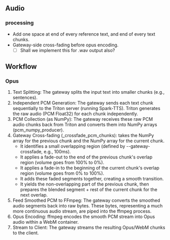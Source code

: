 ## Audio
### processing
- Add one space at end of every reference text, and end of every text chunks.
- Gateway-side cross-fading before opus encoding.
    - [ ] Shall we implement this for .wav output also?

## Workflow
### Opus
1. Text Splitting: The gateway splits the input text into smaller chunks (e.g., sentences).
2. Independent PCM Generation: The gateway sends each text chunk sequentially to the Triton server (running Spark-TTS). Triton generates the raw audio (PCM Float32) for each chunk independently.
3. PCM Collection (as NumPy): The gateway receives these raw PCM audio chunks back from Triton and converts them into NumPy arrays (pcm_numpy_producer).
4. Gateway Cross-fading (_crossfade_pcm_chunks): takes the NumPy array for the previous chunk and the NumPy array for the current chunk.
    * It identifies a small overlapping region (defined by --gateway-crossfade, e.g., 100ms).
    * It applies a fade-out to the end of the previous chunk's overlap region (volume goes from 100% to 0%).
    * It applies a fade-in to the beginning of the current chunk's overlap region (volume goes from 0% to 100%).
    * It adds these faded segments together, creating a smooth transition.
    * It yields the non-overlapping part of the previous chunk, then prepares the blended segment + rest of the current chunk for the next overlap.
5. Feed Smoothed PCM to FFmpeg: The gateway converts the smoothed audio segments back into raw bytes. These bytes, representing a much more continuous audio stream, are piped into the ffmpeg process.
6. Opus Encoding: ffmpeg encodes the smooth PCM stream into Opus audio within a WebM container.
7. Stream to Client: The gateway streams the resulting Opus/WebM chunks to the client.
